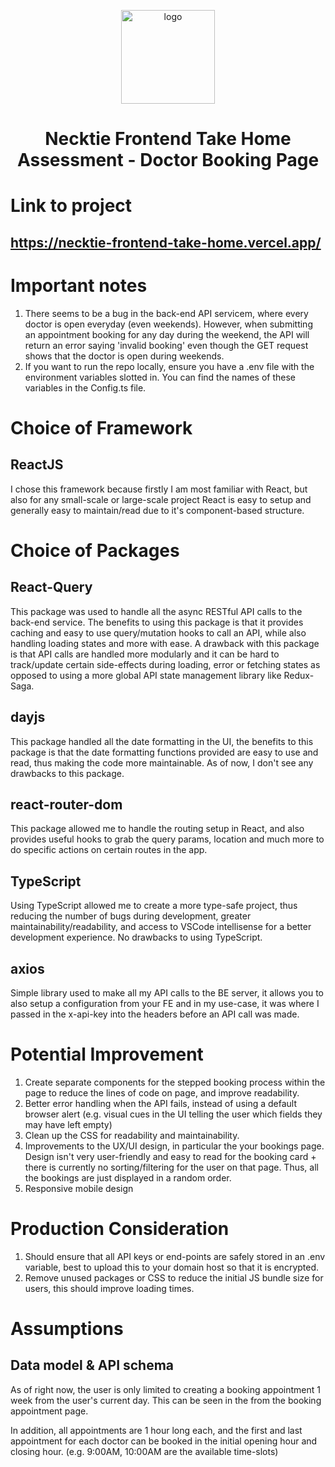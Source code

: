 <p align="center">
    <img alt="logo" src="https://i.pinimg.com/736x/b7/20/7a/b7207af2e6078e81ce7ab484db59b0cf.jpg" width="150" />
</p>
<h1 align="center">
  Necktie Frontend Take Home Assessment - Doctor Booking Page
</h1>

# Link to project

## https://necktie-frontend-take-home.vercel.app/

# Important notes
1. There seems to be a bug in the back-end API servicem, where every doctor is open everyday (even weekends). However, when submitting an appointment booking for any day during the weekend, the API will return an error saying 'invalid booking' even though the GET request shows that the doctor is open during weekends. 
2. If you want to run the repo locally, ensure you have a .env file with the environment variables slotted in. You can find the names of these variables in the Config.ts file. 

# Choice of Framework

## ReactJS

I chose this framework because firstly I am most familiar with React, but also for any small-scale or large-scale project React is easy to setup and generally easy to maintain/read due to it's component-based structure.

# Choice of Packages

## React-Query

This package was used to handle all the async RESTful API calls to the back-end service. The benefits to using this package is that it provides caching and easy to use query/mutation hooks to call an API, while also handling loading states and more with ease. A drawback with this package is that API calls are handled more modularly and it can be hard to track/update certain side-effects during loading, error or fetching states as opposed to using a more global API state management library like Redux-Saga. 

## dayjs

This package handled all the date formatting in the UI, the benefits to this package is that the date formatting functions provided are easy to use and read, thus making the code more maintainable. As of now, I don't see any drawbacks to this package. 

## react-router-dom

This package allowed me to handle the routing setup in React, and also provides useful hooks to grab the query params, location and much more to do specific actions on certain routes in the app. 

## TypeScript

Using TypeScript allowed me to create a more type-safe project, thus reducing the number of bugs during development, greater maintainability/readability, and access to VSCode intellisense for a better development experience. No drawbacks to using TypeScript. 

## axios
Simple library used to make all my API calls to the BE server, it allows you to also setup a configuration from your FE and in my use-case, it was where I passed in the x-api-key into the headers before an API call was made. 

# Potential Improvement

1. Create separate components for the stepped booking process within the <BookingModal /> page to reduce the lines of code on page, and improve readability. 
2. Better error handling when the API fails, instead of using a default browser alert (e.g. visual cues in the UI telling the user which fields they may have left empty)
3. Clean up the CSS for readability and maintainability. 
4. Improvements to the UX/UI design, in particular the your bookings page. Design isn't very user-friendly and easy to read for the booking card + there is currently no sorting/filtering for the user on that page. Thus, all the bookings are just displayed in a random order. 
5. Responsive mobile design

# Production Consideration

1. Should ensure that all API keys or end-points are safely stored in an .env variable, best to upload this to your domain host so that it is encrypted. 
2. Remove unused packages or CSS to reduce the initial JS bundle size for users, this should improve loading times. 

# Assumptions

## Data model & API schema

As of right now, the user is only limited to creating a booking appointment 1 week from the user's current day. This can be seen in the from the booking appointment page.

In addition, all appointments are 1 hour long each, and the first and last appointment for each doctor can be booked in the initial opening hour and closing hour. (e.g. 9:00AM, 10:00AM are the available time-slots)


<br/>
